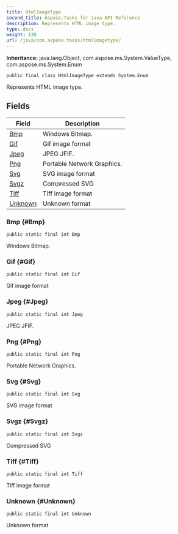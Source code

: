 ```yaml
---
title: HtmlImageType
second_title: Aspose.Tasks for Java API Reference
description: Represents HTML image type.
type: docs
weight: 130
url: /java/com.aspose.tasks/htmlimagetype/
---
```


**Inheritance:**
java.lang.Object, com.aspose.ms.System.ValueType, com.aspose.ms.System.Enum
```
public final class HtmlImageType extends System.Enum
```

Represents HTML image type.
## Fields

| Field | Description |
| --- | --- |
| [Bmp](#Bmp) | Windows Bitmap. |
| [Gif](#Gif) | Gif image format |
| [Jpeg](#Jpeg) | JPEG JFIF. |
| [Png](#Png) | Portable Network Graphics. |
| [Svg](#Svg) | SVG image format |
| [Svgz](#Svgz) | Compressed SVG |
| [Tiff](#Tiff) | Tiff image format |
| [Unknown](#Unknown) | Unknown format |
### Bmp {#Bmp}
```
public static final int Bmp
```


Windows Bitmap.

### Gif {#Gif}
```
public static final int Gif
```


Gif image format

### Jpeg {#Jpeg}
```
public static final int Jpeg
```


JPEG JFIF.

### Png {#Png}
```
public static final int Png
```


Portable Network Graphics.

### Svg {#Svg}
```
public static final int Svg
```


SVG image format

### Svgz {#Svgz}
```
public static final int Svgz
```


Compressed SVG

### Tiff {#Tiff}
```
public static final int Tiff
```


Tiff image format

### Unknown {#Unknown}
```
public static final int Unknown
```


Unknown format

